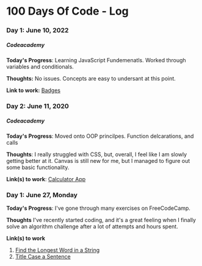 # 100 Days Of Code - Log

### Day 1: June 10, 2022
##### Codeacademy

**Today's Progress**: Learning JavaScript Fundemenatls. 
Worked through variables and conditionals.

**Thoughts:** No issues. Concepts are easy to undersant at this point.

**Link to work:** [Badges](https://www.codecademy.com/users/Opatile/achievements)

### Day 2: June 11, 2020
##### Codeacademy

**Today's Progress**: Moved onto OOP princilpes. Function delcarations, and calls

**Thoughts**: I really struggled with CSS, but, overall, I feel like I am slowly getting better at it. Canvas is still new for me, but I managed to figure out some basic functionality.

**Link(s) to work**: [Calculator App](http://www.example.com)


### Day 1: June 27, Monday

**Today's Progress**: I've gone through many exercises on FreeCodeCamp.

**Thoughts** I've recently started coding, and it's a great feeling when I finally solve an algorithm challenge after a lot of attempts and hours spent.

**Link(s) to work**
1. [Find the Longest Word in a String](https://www.freecodecamp.com/challenges/find-the-longest-word-in-a-string)
2. [Title Case a Sentence](https://www.freecodecamp.com/challenges/title-case-a-sentence)
